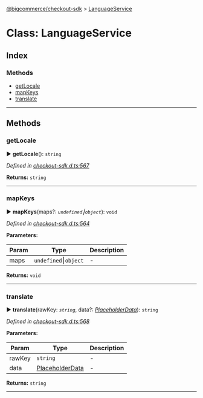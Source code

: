 [@bigcommerce/checkout-sdk](../README.md) > [LanguageService](../classes/languageservice.md)



# Class: LanguageService

## Index

### Methods

* [getLocale](languageservice.md#getlocale)
* [mapKeys](languageservice.md#mapkeys)
* [translate](languageservice.md#translate)



---
## Methods
<a id="getlocale"></a>

###  getLocale

► **getLocale**(): `string`



*Defined in [checkout-sdk.d.ts:567](https://github.com/bigcommerce/checkout-sdk-js/blob/76e2d49/dist/checkout-sdk.d.ts#L567)*





**Returns:** `string`





___

<a id="mapkeys"></a>

###  mapKeys

► **mapKeys**(maps?: *`undefined`⎮`object`*): `void`



*Defined in [checkout-sdk.d.ts:564](https://github.com/bigcommerce/checkout-sdk-js/blob/76e2d49/dist/checkout-sdk.d.ts#L564)*



**Parameters:**

| Param | Type | Description |
| ------ | ------ | ------ |
| maps | `undefined`⎮`object`   |  - |





**Returns:** `void`





___

<a id="translate"></a>

###  translate

► **translate**(rawKey: *`string`*, data?: *[PlaceholderData](../interfaces/placeholderdata.md)*): `string`



*Defined in [checkout-sdk.d.ts:568](https://github.com/bigcommerce/checkout-sdk-js/blob/76e2d49/dist/checkout-sdk.d.ts#L568)*



**Parameters:**

| Param | Type | Description |
| ------ | ------ | ------ |
| rawKey | `string`   |  - |
| data | [PlaceholderData](../interfaces/placeholderdata.md)   |  - |





**Returns:** `string`





___


